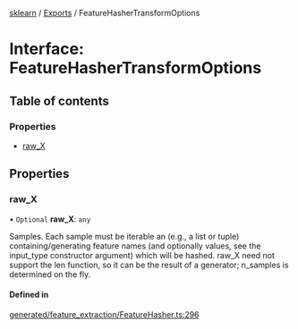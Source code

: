 [sklearn](../readme.md) / [Exports](../modules.md) / FeatureHasherTransformOptions

# Interface: FeatureHasherTransformOptions

## Table of contents

### Properties

- [raw\_X](FeatureHasherTransformOptions.md#raw_x)

## Properties

### raw\_X

• `Optional` **raw\_X**: `any`

Samples. Each sample must be iterable an (e.g., a list or tuple) containing/generating feature names (and optionally values, see the input\_type constructor argument) which will be hashed. raw\_X need not support the len function, so it can be the result of a generator; n\_samples is determined on the fly.

#### Defined in

[generated/feature_extraction/FeatureHasher.ts:296](https://github.com/transitive-bullshit/scikit-learn-ts/blob/367336a/packages/sklearn/src/generated/feature_extraction/FeatureHasher.ts#L296)
